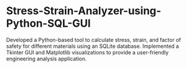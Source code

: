 # Stress-Strain-Analyzer-using-Python-SQL-GUI
Developed a Python-based tool to calculate stress, strain, and factor of safety for different materials using an SQLite database. Implemented a Tkinter GUI and Matplotlib visualizations to provide a user-friendly engineering analysis application.
